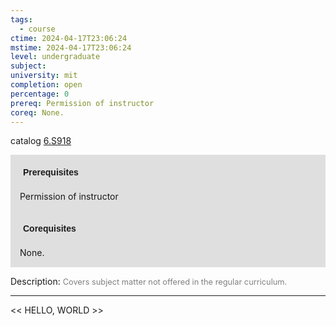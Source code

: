 ```yaml
---
tags:
  - course
ctime: 2024-04-17T23:06:24
mstime: 2024-04-17T23:06:24
level: undergraduate
subject: 
university: mit
completion: open
percentage: 0
prereq: Permission of instructor
coreq: None.
---
```


catalog [6.S918](http://student.mit.edu/catalog/m6e.html#6.S918)

<span style="display: block; padding: 15px; background-color: rgb(100, 100, 100, 0.2);"><font id="m_prereq3556_0" style="display: block; font-family: Arial, sans-serif; font-weight: bold; padding: 5px">Prerequisites</font><br><span id="prereq3556_0">Permission of instructor</span></span>
<span style="display: block; padding: 15px; background-color: rgb(100, 100, 100, 0.2);"><font id="m_coreq3556_0" style="display: block; font-family: Arial, sans-serif; font-weight: bold; padding: 5px">Corequisites</font><br><span id="coreq3556_0">None.</span></span>

<font style="">Description:</font>
<font style="color: grey; font-size: 0.8rem;">Covers subject matter not offered in the regular curriculum.</font>



---

<< HELLO, WORLD >>
